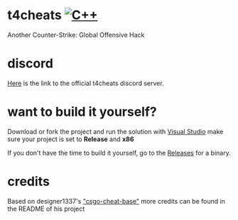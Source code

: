 # t4cheats [![C++](https://img.shields.io/badge/language-C%2B%2B-%23f34b7d.svg)](https://en.wikipedia.org/wiki/C%2B%2B)
Another Counter-Strike: Global Offensive Hack

# discord
[Here](https://discord.gg/pWbBmfe) is the link to the official t4cheats discord server.

# want to build it yourself?
Download or fork the project and run the solution with [Visual Studio](https://visualstudio.microsoft.com/)
make sure your project is set to **Release** and **x86**

If you don't have the time to build it yourself, go to the [Releases](https://github.com/T4zzuu/t4cheats/releases) for a binary.

# credits
Based on designer1337's ["csgo-cheat-base"](https://github.com/designer1337/csgo-cheat-base)
more credits can be found in the README of his project
